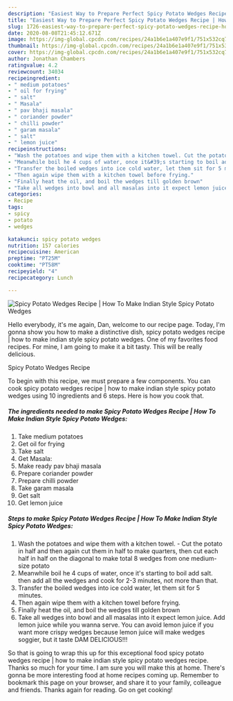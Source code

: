 ```yaml
---
description: "Easiest Way to Prepare Perfect Spicy Potato Wedges Recipe | How To Make Indian Style Spicy Potato Wedges"
title: "Easiest Way to Prepare Perfect Spicy Potato Wedges Recipe | How To Make Indian Style Spicy Potato Wedges"
slug: 1726-easiest-way-to-prepare-perfect-spicy-potato-wedges-recipe-how-to-make-indian-style-spicy-potato-wedges
date: 2020-08-08T21:45:12.671Z
image: https://img-global.cpcdn.com/recipes/24a1b6e1a407e9f1/751x532cq70/spicy-potato-wedges-recipe-how-to-make-indian-style-spicy-potato-wedges-recipe-main-photo.jpg
thumbnail: https://img-global.cpcdn.com/recipes/24a1b6e1a407e9f1/751x532cq70/spicy-potato-wedges-recipe-how-to-make-indian-style-spicy-potato-wedges-recipe-main-photo.jpg
cover: https://img-global.cpcdn.com/recipes/24a1b6e1a407e9f1/751x532cq70/spicy-potato-wedges-recipe-how-to-make-indian-style-spicy-potato-wedges-recipe-main-photo.jpg
author: Jonathan Chambers
ratingvalue: 4.2
reviewcount: 34034
recipeingredient:
- " medium potatoes"
- " oil for frying"
- " salt"
- " Masala"
- " pav bhaji masala"
- " coriander powder"
- " chilli powder"
- " garam masala"
- " salt"
- " lemon juice"
recipeinstructions:
- "Wash the potatoes and wipe them with a kitchen towel. Cut the potato in half and then again cut them in half to make quarters, then cut each half in half on the diagonal to make total 8 wedges from one medium-size potato"
- "Meanwhile boil he 4 cups of water, once it&#39;s starting to boil add salt. then add all the wedges and cook for 2-3 minutes, not more than that."
- "Transfer the boiled wedges into ice cold water, let them sit for 5 minutes."
- "Then again wipe them with a kitchen towel before frying."
- "Finally heat the oil, and boil the wedges till golden brown"
- "Take all wedges into bowl and all masalas into it expect lemon juice. Add lemon juice while you wanna serve. You can avoid lemon juice if you want more crispy wedges because lemon juice will make wedges soggier, but it taste DAM DELICIOUS!!!"
categories:
- Recipe
tags:
- spicy
- potato
- wedges

katakunci: spicy potato wedges 
nutrition: 157 calories
recipecuisine: American
preptime: "PT25M"
cooktime: "PT58M"
recipeyield: "4"
recipecategory: Lunch

---
```



![Spicy Potato Wedges Recipe | How To Make Indian Style Spicy Potato Wedges](https://img-global.cpcdn.com/recipes/24a1b6e1a407e9f1/751x532cq70/spicy-potato-wedges-recipe-how-to-make-indian-style-spicy-potato-wedges-recipe-main-photo.jpg)

Hello everybody, it's me again, Dan, welcome to our recipe page. Today, I'm gonna show you how to make a distinctive dish, spicy potato wedges recipe | how to make indian style spicy potato wedges. One of my favorites food recipes. For mine, I am going to make it a bit tasty. This will be really delicious.

Spicy Potato Wedges Recipe 

To begin with this recipe, we must prepare a few components. You can cook spicy potato wedges recipe | how to make indian style spicy potato wedges using 10 ingredients and 6 steps. Here is how you cook that.

<!--inarticleads1-->

##### The ingredients needed to make Spicy Potato Wedges Recipe | How To Make Indian Style Spicy Potato Wedges:

1. Take  medium potatoes
1. Get  oil for frying
1. Take  salt
1. Get  Masala:
1. Make ready  pav bhaji masala
1. Prepare  coriander powder
1. Prepare  chilli powder
1. Take  garam masala
1. Get  salt
1. Get  lemon juice




<!--inarticleads2-->

##### Steps to make Spicy Potato Wedges Recipe | How To Make Indian Style Spicy Potato Wedges:

1. Wash the potatoes and wipe them with a kitchen towel. - Cut the potato in half and then again cut them in half to make quarters, then cut each half in half on the diagonal to make total 8 wedges from one medium-size potato
1. Meanwhile boil he 4 cups of water, once it&#39;s starting to boil add salt. then add all the wedges and cook for 2-3 minutes, not more than that.
1. Transfer the boiled wedges into ice cold water, let them sit for 5 minutes.
1. Then again wipe them with a kitchen towel before frying.
1. Finally heat the oil, and boil the wedges till golden brown
1. Take all wedges into bowl and all masalas into it expect lemon juice. Add lemon juice while you wanna serve. You can avoid lemon juice if you want more crispy wedges because lemon juice will make wedges soggier, but it taste DAM DELICIOUS!!!




So that is going to wrap this up for this exceptional food spicy potato wedges recipe | how to make indian style spicy potato wedges recipe. Thanks so much for your time. I am sure you will make this at home. There's gonna be more interesting food at home recipes coming up. Remember to bookmark this page on your browser, and share it to your family, colleague and friends. Thanks again for reading. Go on get cooking!
